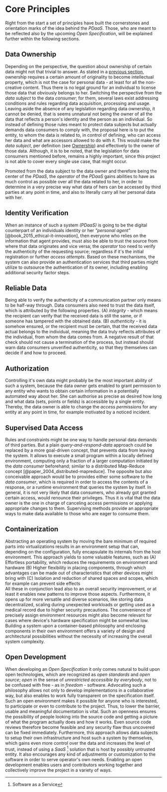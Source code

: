 Core Principles
==========================================



Right from the start a set of principles have built the cornerstones and orientation marks of
the idea behind the *PDaaS*. Those, who are meant to be reflected also by the upcoming *Open 
Specification*, will be explained further within the following sections.



## Data Ownership

Depending on the perspective, the question about ownership of certain data might not that trivial to 
answer. As stated in a [previous section](#digital-identity-personal-data-and-ownership), ownership 
requires a certain amount of originality to become intellectual property, which is not the case for 
personal data - at least for all the non-creative content. Thus there is no legal ground for an 
individual to license those data that obviously belongs to her. Switching the perspective from the 
*data subject* to the data *consumer*; for them, several laws exist addressing conditions and rules 
regarding data acquisition, processing and usage.
Leaving aside the absence of any legislation regarding data ownership, it cannot be denied, that
is seems unnatural not being the owner of all the data that reflects a person's identity and the 
person as an individual. So instead of defining those rules meant to protect data subjects but 
actually demands data consumers to comply with, the proposal here is to put the entity, to whom the 
data is related to, in control of defining, who can access her data and what are accessors allowed 
to do with it. This would make the *data subject*, per definition (see [Ownership](#def-ownership))
and effectively to the owner of those data. Although, it is to be noted, that the legislation for 
data consumers mentioned before, remains a highly important, since this project is not able to cover 
every single use case, that might occur.

Promoted from the data subject to the data owner and therefore being the center of the *PDaaS*, the 
*operator* of the *PDaaS* gains abilities to have as much control as possible over all the data 
related to her, in order to determine in a very precise way what data of hers can be accessed by 
third parties at any point in time, and also to literally carry all her personal data with her. 



## Identity Verification

When an instance of such a system *(PDaaS)* is going to be the digital counterpart of an individuals 
identity or her *"personal agent"* [@book_2015_ethical-it-innovation], then everyone who relies on 
the information that agent provides, must also be able to trust the source from where that data 
originates and vice versa; the *operator* too need to verify the authenticity of the requesting
source; regardless if it's the initial registration or further *access attempts*.
Based on these mechanisms, the system can also provide an authentication services that third parties 
might utilize to outsource the authentication of its owner, including enabling additional security 
factor steps.



## Reliable Data

Being able to verify the authenticity of a communication partner only means to be half-way through.
Data consumers also need to trust the data itself, which is attributed by the following 
properties. (A) *integrity* - which means the recipient can verify that the received data is still 
the same, or if someone has tampered with the obtained data. (B) *authenticity* - it is somehow 
ensured, or the recipient must be certain, that the received data actual belongs to the individual, 
meaning the data truly reflects attributes of the individual, from whom the data comes from. A 
negative result of that check should not cause a termination of the process, but instead should warn 
data consumers unverified authenticity, so that they themselves can decide if and how to proceed. 
 


## Authorization

Controlling it's own data might probably be the most important ability of such a system, because the 
data owner gets enabled to grant permission to any entity who wants to obtain certain information in 
a potentially automated way about her. She can authorise as precise as desired how long and what 
data (sets, points or fields) is accessible by a single entity. Thereby, the data owner is able to 
change the *access permissions* for any entity at any point in time, for example motivated by a 
noticed incident. 



## Supervised Data Access

Rules and constraints might be one way to handle personal data demands of third parties. But a plain 
*query-and-respond-data* approach could be replaced by a more goal-driven concept, that prevents 
data from leaving the system. It allows to execute a small program within a locally defined 
environment, computing only a fraction of a larger computation initiated by the *data consumer* 
beforehand; similar to a distributed Map-Reduce concept [@paper_2004_distributed-mapreduce]. The 
opposite but also conceivable approach would be to provides either some software to the 
*data consumer*, which is required in order to access the contents of a response, or a runtime 
environment that queries the system by itself.
In general, it is not very likely that data consumers, who already got granted certain access, 
would renounce their privileges. Thus it is vital that the data owner is the one in charge of
canceling access permissions or applying appropriate changes to them. Supervising methods provide an 
appropriate ways to make data available to those who are eager to consume them. 



## Containerization

Abstracting an operating system by moving the bare minimum of required parts into virtualizations
results in an environment setup that can, depending on the configuration, fully encapsulate its 
internals from the host environment. This approach yields to some valuable features, such as
(A) Effortless portability, which reduces the requirements on environment and hardware
(B) Higher flexibility in placing components, through which advantages can be made out of 
    characteristics that other devices might bring with
(C) Isolation and reduction of shared spaces and scopes, which for example can prevent side effects  
All these in conjunction lead also to an overall security improvement, or at least it enables new 
patterns to improve those aspects. Furthermore, it opens up for more versatile and diverse 
scenarios, like storing data decentralized, scaling during unexpected workloads or getting used as 
a medical record due to higher security precautions.
The convenience of precisely assign environment resources might also become relevant for cases where 
device's hardware specification might be somewhat low.
Building a system upon a container-based philosophy and enclosing components in their own 
environment offers a variety of design and architectural possibilities without the necessity of 
increasing the overall system complexity.



## Open Development

When developing an *Open Specification* it only comes natural to build upon open technologies, which 
are recognized as *open standards* and *open source*; *open* in the sense of 
*unrestricted accessible by everybody*, not to be confused with free - as in *freedom* - software. 
Advocating such a philosophy allows not only to develop implementations in a collaborative way, but 
also enables to work fully transparent on the specification itself. Such an open environment makes 
it possible for anyone who is interested, to participate or even to contribute to the project. Thus, 
to lower the barrier, usable and meaningful documentation is vital. Such an openness ensures the 
possibility of people looking into the source code and getting a picture of what the program 
actually does and how it works. Even source code reviews therefore become feasible and any security 
flaw thus uncovered can be fixed immediately.
Furthermore, this approach allows data subjects to setup their own infrastructure and host such a 
system by themselves, which gains even more control over the data and increases the level of trust, 
instead of using a *SaaS* [^app_saas] solution that is host by possibly untrusted entity. It also 
encourages any kind of adjustments or customization to the software in order to serve operator's 
own needs.
Enabling an open development enables users and contributors working together and collectively 
improve the project in a variety of ways.



[^app_saas]: Software as a Service
